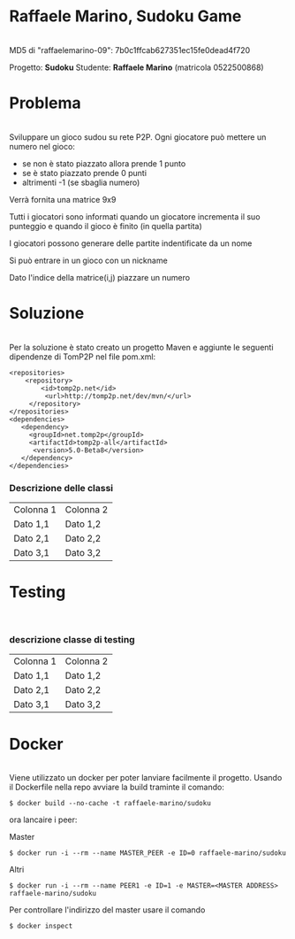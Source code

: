 # Raffaele Marino, Sudoku Game
<br>
MD5 di "raffaelemarino-09": 7b0c1ffcab627351ec15fe0dead4f720

Progetto: <b>Sudoku</b>
Studente: <b>Raffaele Marino</b> (matricola 0522500868)

<h1> Problema </h1>
<br>
Sviluppare un gioco sudou su rete P2P.
Ogni giocatore può mettere un numero nel gioco:
<ul>
<li> se non è stato piazzato allora prende 1 punto
<li> se è stato piazzato prende 0 punti
<li> altrimenti -1 (se sbaglia numero)
</ul>

Verrà fornita una matrice 9x9


Tutti i giocatori sono informati quando un giocatore incrementa il suo punteggio e quando il gioco è finito (in quella partita)


I giocatori possono generare delle partite indentificate da un nome


Si può entrare in un gioco con un nickname


Dato l'indice della matrice(i,j) piazzare un numero

<h1>Soluzione</h1>
<br>
Per la soluzione è stato creato un progetto Maven e aggiunte le seguenti dipendenze di TomP2P nel file pom.xml:

```
<repositories>
    <repository>
        <id>tomp2p.net</id>
         <url>http://tomp2p.net/dev/mvn/</url>
     </repository>
</repositories>
<dependencies>
   <dependency>
     <groupId>net.tomp2p</groupId>
     <artifactId>tomp2p-all</artifactId>
      <version>5.0-Beta8</version>
   </dependency>
</dependencies>
```

<h3>Descrizione delle classi</h3>

<table>
<tr><td>Colonna 1</td><td>Colonna 2</td></tr>
<tr><td>Dato 1,1</td><td>Dato 1,2</td></tr>
<tr><td>Dato 2,1</td><td>Dato 2,2</td></tr>
<tr><td>Dato 3,1</td><td>Dato 3,2</td></tr>
</table>

<h1>Testing</h1>
<br>

<h3>descrizione classe di testing</h3>
<table>
<tr><td>Colonna 1</td><td>Colonna 2</td></tr>
<tr><td>Dato 1,1</td><td>Dato 1,2</td></tr>
<tr><td>Dato 2,1</td><td>Dato 2,2</td></tr>
<tr><td>Dato 3,1</td><td>Dato 3,2</td></tr>
</table>


<h1>Docker</h1>
<br>
Viene utilizzato un docker per poter lanviare facilmente il progetto.
Usando il Dockerfile nella repo avviare la build traminte il comando:

```
$ docker build --no-cache -t raffaele-marino/sudoku
```

ora lancaire i peer:

Master

```
$ docker run -i --rm --name MASTER_PEER -e ID=0 raffaele-marino/sudoku
```

Altri

```
$ docker run -i --rm --name PEER1 -e ID=1 -e MASTER=<MASTER ADDRESS> raffaele-marino/sudoku
```

Per controllare l'indirizzo del master usare il comando
```
$ docker inspect
```

